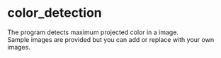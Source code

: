 # color_detection
The program detects maximum projected color in a image.<br>
Sample images are provided but you can add or replace with your own images.
